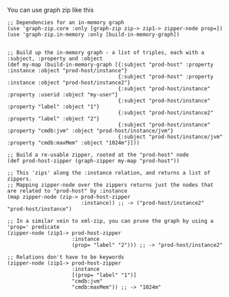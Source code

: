 You can use graph zip like this

    ;; Dependencies for an in-memory graph
    (use 'graph-zip.core :only [graph-zip zip-> zip1-> zipper-node prop=])
    (use 'graph-zip.in-memory :only [build-in-memory-graph])


    ;; Build up the in-memory graph - a list of triples, each with a :subject, :property and :object
    (def my-map (build-in-memory-graph [{:subject "prod-host" :property :instance :object "prod-host/instance"}
                                        {:subject "prod-host" :property :instance :object "prod-host/instance2"}
                                        {:subject "prod-host/instance" :property :userid :object "my-user"}
                                        {:subject "prod-host/instance" :property "label" :object "1"}
                                        {:subject "prod-host/instance2" :property "label" :object "2"}
                                        {:subject "prod-host/instance" :property "cmdb:jvm" :object "prod-host/instance/jvm"}
                                        {:subject "prod-host/instance/jvm" :property "cmdb:maxMem" :object "1024m"}]))

    ;; Build a re-usable zipper, rooted at the "prod-host" node
    (def prod-host-zipper (graph-zipper my-map "prod-host"))

    ;; This 'zips' along the :instance relation, and returns a list of zippers.
    ;; Mapping zipper-node over the zippers returns just the nodes that are related to "prod-host" by :instance
    (map zipper-node (zip-> prod-host-zipper
                            :instance)) ;; -> ("prod-host/instance2" "prod-host/instance")

    ;; In a similar vein to xml-zip, you can prune the graph by using a 'prop=' predicate
    (zipper-node (zip1-> prod-host-zipper
                         :instance
                         (prop= "label" "2"))) ;; -> "prod-host/instance2"

    ;; Relations don't have to be keywords
    (zipper-node (zip1-> prod-host-zipper
                         :instance
                         [(prop= "label" "1")]
                         "cmdb:jvm"
                         "cmdb:maxMem")) ;; -> "1024m"

    

    


